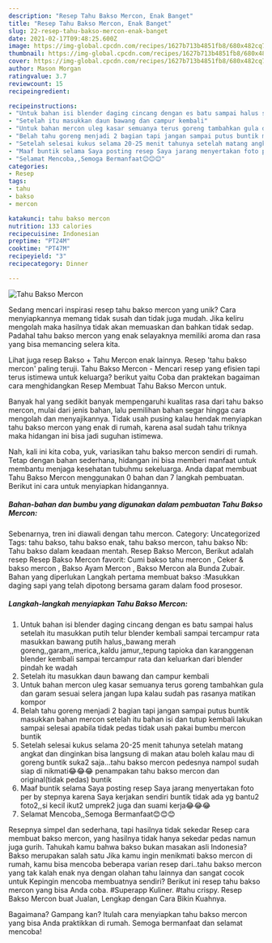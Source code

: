 ```yaml
---
description: "Resep Tahu Bakso Mercon, Enak Banget"
title: "Resep Tahu Bakso Mercon, Enak Banget"
slug: 22-resep-tahu-bakso-mercon-enak-banget
date: 2021-02-17T09:48:25.600Z
image: https://img-global.cpcdn.com/recipes/1627b713b4851fb8/680x482cq70/tahu-bakso-mercon-foto-resep-utama.jpg
thumbnail: https://img-global.cpcdn.com/recipes/1627b713b4851fb8/680x482cq70/tahu-bakso-mercon-foto-resep-utama.jpg
cover: https://img-global.cpcdn.com/recipes/1627b713b4851fb8/680x482cq70/tahu-bakso-mercon-foto-resep-utama.jpg
author: Mason Morgan
ratingvalue: 3.7
reviewcount: 15
recipeingredient:

recipeinstructions:
- "Untuk bahan isi blender daging cincang dengan es batu sampai halus setelah itu masukkan putih telur blender kembali sampai tercampur rata masukkan bawang putih halus,,bawang merah goreng,,garam,,merica,,kaldu jamur,,tepung tapioka dan karanggenan blender kembali sampai tercampur rata dan keluarkan dari blender pindah ke wadah"
- "Setelah itu masukkan daun bawang dan campur kembali"
- "Untuk bahan mercon uleg kasar semuanya terus goreng tambahkan gula dan garam sesuai selera jangan lupa kalau sudah pas rasanya matikan kompor"
- "Belah tahu goreng menjadi 2 bagian tapi jangan sampai putus buntik masukkan bahan mercon setelah itu bahan isi dan tutup kembali lakukan sampai selesai apabila tidak pedas tidak usah pakai bumbu mercon buntik"
- "Setelah selesai kukus selama 20-25 menit tahunya setelah matang angkat dan dinginkan bisa langsung di makan atau boleh kalau mau di goreng buntik suka2 saja...tahu bakso mercon pedesnya nampol sudah siap di nikmati😂😂😂 penampakan tahu bakso mercon dan original(tidak pedas) buntik"
- "Maaf buntik selama Saya posting resep Saya jarang menyertakan foto per by stepnya karena Saya kerjakan sendiri buntik tidak ada yg bantu2 foto2,,si kecil ikut2 umprek2 juga dan suami kerja😂😂😂"
- "Selamat Mencoba,,Semoga Bermanfaat😊😊😊"
categories:
- Resep
tags:
- tahu
- bakso
- mercon

katakunci: tahu bakso mercon 
nutrition: 133 calories
recipecuisine: Indonesian
preptime: "PT24M"
cooktime: "PT47M"
recipeyield: "3"
recipecategory: Dinner

---
```



![Tahu Bakso Mercon](https://img-global.cpcdn.com/recipes/1627b713b4851fb8/680x482cq70/tahu-bakso-mercon-foto-resep-utama.jpg)

Sedang mencari inspirasi resep tahu bakso mercon yang unik? Cara menyiapkannya memang tidak susah dan tidak juga mudah. Jika keliru mengolah maka hasilnya tidak akan memuaskan dan bahkan tidak sedap. Padahal tahu bakso mercon yang enak selayaknya memiliki aroma dan rasa yang bisa memancing selera kita.

Lihat juga resep Bakso + Tahu Mercon enak lainnya. Resep &#39;tahu bakso mercon&#39; paling teruji. Tahu Bakso Mercon - Mencari resep yang efisien tapi terus istimewa untuk keluarga? berikut yaitu Coba dan praktekan bagaiman cara menghidangkan Resep Membuat Tahu Bakso Mercon untuk.

Banyak hal yang sedikit banyak mempengaruhi kualitas rasa dari tahu bakso mercon, mulai dari jenis bahan, lalu pemilihan bahan segar hingga cara mengolah dan menyajikannya. Tidak usah pusing kalau hendak menyiapkan tahu bakso mercon yang enak di rumah, karena asal sudah tahu triknya maka hidangan ini bisa jadi suguhan istimewa.


Nah, kali ini kita coba, yuk, variasikan tahu bakso mercon sendiri di rumah. Tetap dengan bahan sederhana, hidangan ini bisa memberi manfaat untuk membantu menjaga kesehatan tubuhmu sekeluarga. Anda dapat membuat Tahu Bakso Mercon menggunakan 0 bahan dan 7 langkah pembuatan. Berikut ini cara untuk menyiapkan hidangannya.

<!--inarticleads1-->

##### Bahan-bahan dan bumbu yang digunakan dalam pembuatan Tahu Bakso Mercon:



Sebenarnya, tren ini diawali dengan tahu mercon. Category: Uncategorized Tags: tahu bakso, tahu bakso enak, tahu bakso mercon, tahu bakso Nb: Tahu bakso dalam keadaan mentah. Resep Bakso Mercon, Berikut adalah resep Resep Bakso Mercon favorit: Cumi bakso tahu mercon , Ceker &amp; bakso mercon , Bakso Ayam Mercon , Bakso Mercon ala Bunda Zubair. Bahan yang diperlukan Langkah pertama membuat bakso :Masukkan daging sapi yang telah dipotong bersama garam dalam food prosesor. 

<!--inarticleads2-->

##### Langkah-langkah menyiapkan Tahu Bakso Mercon:

1. Untuk bahan isi blender daging cincang dengan es batu sampai halus setelah itu masukkan putih telur blender kembali sampai tercampur rata masukkan bawang putih halus,,bawang merah goreng,,garam,,merica,,kaldu jamur,,tepung tapioka dan karanggenan blender kembali sampai tercampur rata dan keluarkan dari blender pindah ke wadah
1. Setelah itu masukkan daun bawang dan campur kembali
1. Untuk bahan mercon uleg kasar semuanya terus goreng tambahkan gula dan garam sesuai selera jangan lupa kalau sudah pas rasanya matikan kompor
1. Belah tahu goreng menjadi 2 bagian tapi jangan sampai putus buntik masukkan bahan mercon setelah itu bahan isi dan tutup kembali lakukan sampai selesai apabila tidak pedas tidak usah pakai bumbu mercon buntik
1. Setelah selesai kukus selama 20-25 menit tahunya setelah matang angkat dan dinginkan bisa langsung di makan atau boleh kalau mau di goreng buntik suka2 saja...tahu bakso mercon pedesnya nampol sudah siap di nikmati😂😂😂 penampakan tahu bakso mercon dan original(tidak pedas) buntik
1. Maaf buntik selama Saya posting resep Saya jarang menyertakan foto per by stepnya karena Saya kerjakan sendiri buntik tidak ada yg bantu2 foto2,,si kecil ikut2 umprek2 juga dan suami kerja😂😂😂
1. Selamat Mencoba,,Semoga Bermanfaat😊😊😊


Resepnya simpel dan sederhana, tapi hasilnya tidak sekedar Resep cara membuat bakso mercon, yang hasilnya tidak hanya sekedar pedas namun juga gurih. Tahukah kamu bahwa bakso bukan masakan asli Indonesia? Bakso merupakan salah satu Jika kamu ingin menikmati bakso mercon di rumah, kamu bisa mencoba beberapa varian resep dari..tahu bakso mercon yang tak kalah enak nya dengan olahan tahu lainnya dan sangat cocok untuk Kepingin mencoba membuatnya sendiri? Berikut ini resep tahu bakso mercon yang bisa Anda coba. #Superapp Kuliner. #tahu crispy. Resep Bakso Mercon buat Jualan, Lengkap dengan Cara Bikin Kuahnya. 

Bagaimana? Gampang kan? Itulah cara menyiapkan tahu bakso mercon yang bisa Anda praktikkan di rumah. Semoga bermanfaat dan selamat mencoba!
